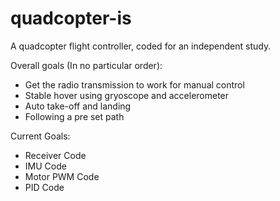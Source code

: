 quadcopter-is
=============

A quadcopter flight controller, coded for an independent study.


Overall goals (In no particular order):
* Get the radio transmission to work for manual control
* Stable hover using gryoscope and accelerometer
* Auto take-off and landing
* Following a pre set path

Current Goals:
* Receiver Code
* IMU Code
* Motor PWM Code
* PID Code